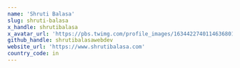 ```yaml
---
name: 'Shruti Balasa'
slug: shruti-balasa
x_handle: shrutibalasa
x_avatar_url: 'https://pbs.twimg.com/profile_images/1634422740114636801/l4UvVlD-_200x200.jpg'
github_handle: shrutibalasawebdev
website_url: 'https://www.shrutibalasa.com'
country_code: in
---
```


